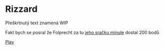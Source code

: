 # Rizzard
Přeškrtnutý text znamená WIP

Fakt bych se posral že Folprecht za tu [jeho sračku minule](https://github.com/ttoomas/whac-a-mole-vikings) dostal 200 bodů

[Play](https://krelox.github.io/Rizzard/)
